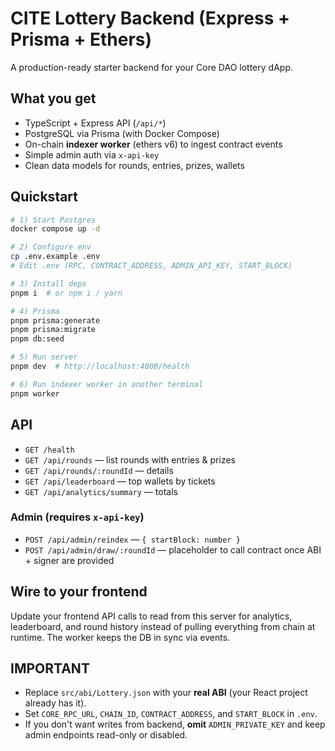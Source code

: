 # CITE Lottery Backend (Express + Prisma + Ethers)

A production-ready starter backend for your Core DAO lottery dApp.

## What you get
- TypeScript + Express API (`/api/*`)
- PostgreSQL via Prisma (with Docker Compose)
- On-chain **indexer worker** (ethers v6) to ingest contract events
- Simple admin auth via `x-api-key`
- Clean data models for rounds, entries, prizes, wallets

## Quickstart
```bash
# 1) Start Postgres
docker compose up -d

# 2) Configure env
cp .env.example .env
# Edit .env (RPC, CONTRACT_ADDRESS, ADMIN_API_KEY, START_BLOCK)

# 3) Install deps
pnpm i  # or npm i / yarn

# 4) Prisma
pnpm prisma:generate
pnpm prisma:migrate
pnpm db:seed

# 5) Run server
pnpm dev  # http://localhost:4000/health

# 6) Run indexer worker in another terminal
pnpm worker
```

## API
- `GET /health`
- `GET /api/rounds` — list rounds with entries & prizes
- `GET /api/rounds/:roundId` — details
- `GET /api/leaderboard` — top wallets by tickets
- `GET /api/analytics/summary` — totals

### Admin (requires `x-api-key`)
- `POST /api/admin/reindex` — `{ startBlock: number }`
- `POST /api/admin/draw/:roundId` — placeholder to call contract once ABI + signer are provided

## Wire to your frontend
Update your frontend API calls to read from this server for analytics, leaderboard, and round history instead of pulling everything from chain at runtime. The worker keeps the DB in sync via events.

## IMPORTANT
- Replace `src/abi/Lottery.json` with your **real ABI** (your React project already has it).
- Set `CORE_RPC_URL`, `CHAIN_ID`, `CONTRACT_ADDRESS`, and `START_BLOCK` in `.env`.
- If you don't want writes from backend, **omit** `ADMIN_PRIVATE_KEY` and keep admin endpoints read-only or disabled.